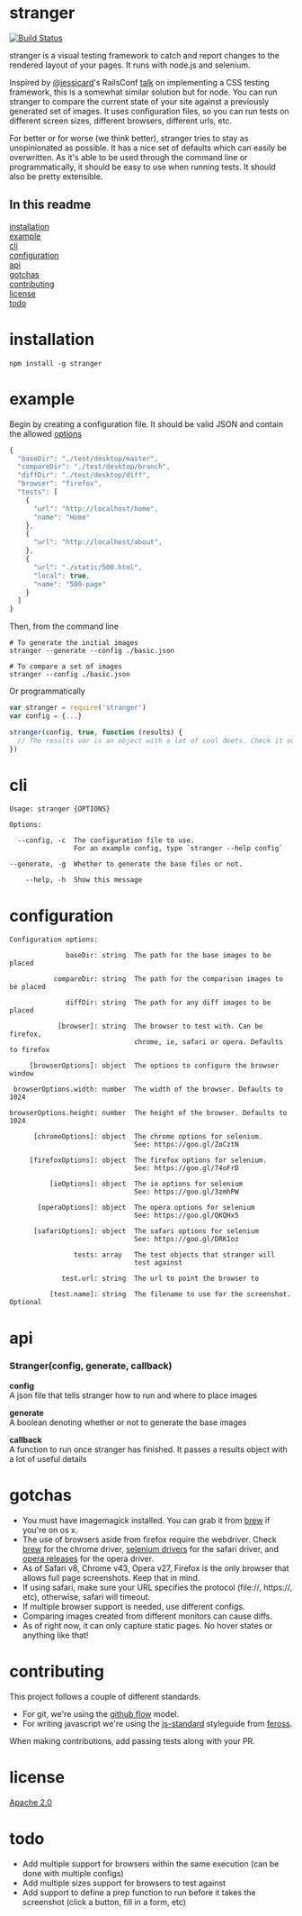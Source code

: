 stranger
========

[![Build Status](https://travis-ci.org/datuhealth/stranger.svg?branch=master)](https://travis-ci.org/datuhealth/stranger)

stranger is a visual testing framework to catch and report changes to the rendered layout of your pages. It runs with node.js and selenium.

Inspired by [@jessicard](https://twitter.com/jessicard)'s RailsConf [talk](http://confreaks.tv/videos/railsconf2015-implementing-a-visual-css-testing-framework) on implementing a CSS testing framework, this is a somewhat similar solution but for node. You can run stranger to compare the current state of your site against a previously generated set of images. It uses configuration files, so you can run tests on different screen sizes, different browsers, different urls, etc.

For better or for worse (we think better), stranger tries to stay as unopinionated as possible. It has a nice set of defaults which can easily be overwritten. As it's able to be used through the command line or programmatically, it should be easy to use when running tests. It should also be pretty extensible.

## In this readme

[installation](#installation)  
[example](#example)  
[cli](#cli)  
[configuration](#configuration)  
[api](#api)  
[gotchas](#gotchas)  
[contributing](#contributing)  
[license](LICENSE.md)  
[todo](#todo)

# installation

```shell
npm install -g stranger
```

# example

Begin by creating a configuration file. It should be valid JSON and contain the allowed [options](#configuration)

```javascript
{
  "baseDir": "./test/desktop/master",
  "compareDir": "./test/desktop/branch",
  "diffDir": "./test/desktop/diff",
  "browser": "firefox",
  "tests": [
    {
      "url": "http://localhost/home",
      "name": "Home"
    },
    {
      "url": "http://localhost/about",
    },
    {
      "url": "./static/500.html",
      "local": true,
      "name": "500-page"
    }
  ]
}
```

Then, from the command line
```shell
# To generate the initial images
stranger --generate --config ./basic.json

# To compare a set of images
stranger --config ./basic.json
```

Or programmatically
```javascript
var stranger = require('stranger')
var config = {...}

stranger(config, true, function (results) {
  // The results var is an object with a lot of cool deets. Check it out!
})
```

# cli

```
Usage: stranger {OPTIONS}

Options:

  --config, -c  The configuration file to use.
                For an example config, type `stranger --help config`

--generate, -g  Whether to generate the base files or not.

    --help, -h  Show this message
```

# configuration

```
Configuration options:

              baseDir: string  The path for the base images to be placed

           compareDir: string  The path for the comparison images to be placed

              diffDir: string  The path for any diff images to be placed

            [browser]: string  The browser to test with. Can be firefox,
                               chrome, ie, safari or opera. Defaults to firefox

     [browserOptions]: object  The options to configure the browser window

 browserOptions.width: number  The width of the browser. Defaults to 1024

browserOptions.height: number  The height of the browser. Defaults to 1024

      [chromeOptions]: object  The chrome options for selenium.
                               See: https://goo.gl/ZoCztN

     [firefoxOptions]: object  The firefox options for selenium.
                               See: https://goo.gl/74oFrD

          [ieOptions]: object  The ie options for selenium
                               See: https://goo.gl/3zmhPW

       [operaOptions]: object  The opera options for selenium
                               See: https://goo.gl/QKQHx5

      [safariOptions]: object  The safari options for selenium
                               See: https://goo.gl/DRK1oz

                tests: array   The test objects that stranger will
                               test against

             test.url: string  The url to point the browser to

          [test.name]: string  The filename to use for the screenshot. Optional

```

# api

### **Stranger(config, generate, callback)**
**config**  
A json file that tells stranger how to run and where to place images

**generate**  
A boolean denoting whether or not to generate the base images

**callback**  
A function to run once stranger has finished. It passes a results object with a lot of useful details

# gotchas

* You must have imagemagick installed. You can grab it from [brew](https://brew.sh) if you're on os x.
* The use of browsers aside from firefox require the webdriver. Check [brew](https://brew.sh) for the chrome driver, [selenium drivers](https://selenium-release.storage.googleapis.com/index.html) for the safari driver, and [opera releases](https://github.com/operasoftware/operachromiumdriver/releases) for the opera driver.
* As of Safari v8, Chrome v43, Opera v27, Firefox is the only browser that allows full page screenshots. Keep that in mind.
* If using safari, make sure your URL specifies the protocol (file://, https://, etc), otherwise, safari will timeout.
* If multiple browser support is needed, use different configs.
* Comparing images created from different monitors can cause diffs.
* As of right now, it can only capture static pages. No hover states or anything like that!

# contributing

This project follows a couple of different standards.

* For git, we're using the [github flow](https://guides.github.com/introduction/flow/index.html) model.
* For writing javascript we're using the [js-standard](https://github.com/feross/standard) styleguide from [feross](https://github.com/feross).

When making contributions, add passing tests along with your PR.

# license

[Apache 2.0](LICENSE.md)

# todo

* Add multiple support for browsers within the same execution (can be done with multiple configs)
* Add multiple sizes support for browsers to test against
* Add support to define a prep function to run before it takes the screenshot (click a button, fill in a form, etc)
